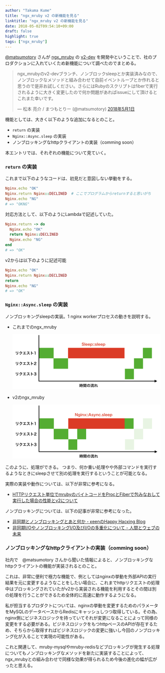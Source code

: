 ```yaml
---
author: "Takuma Kume"
title: "ngx_mruby v2 の新機能を見る"
linktitle: "ngx_mruby v2 の新機能を見る"
date: 2018-05-02T09:54:10+09:00
draft: false
highlight: true
tags: ["ngx_mruby"]
---
```


[@matsumotory](https://twitter.com/matsumotory) さんが [ngx_mruby](https://github.com/matsumotory/ngx_mruby) の [v2-dev](https://github.com/matsumotory/ngx_mruby/tree/v2-dev) を開発中ということで、社のプロダクションに入れていくため新機能について調べたのでまとめる。

<blockquote class="twitter-tweet" data-lang="ja"><p lang="ja" dir="ltr">ngx_mrubyのv2-devブランチ、ノンブロックsleepとか実装済みなので、ノンブロックなメソッドと組み合わせて自前イベントループとか作れると思うので是非お試しください。さらにはRubyのスクリプトはfiberで実行されるように大きく変更したので何か問題があればissueにして頂けるとこれまた幸いです。</p>&mdash; 松本 亮介 / まつもとりー (@matsumotory) <a href="https://twitter.com/matsumotory/status/991357435930558464?ref_src=twsrc%5Etfw">2018年5月1日</a></blockquote>
<script async src="https://platform.twitter.com/widgets.js" charset="utf-8"></script>

機能としては、大きく以下のような追加になるとのこと。

* `return` の実装
* `Nginx::Async.sleep` の実装
* ノンブロッキングなhttpクライアントの実装（comming soon）

本エントリでは、それぞれの機能について見ていく。

### `return` の実装

これまで以下のようなコードは、初見だと意図しない挙動をする。

```rb
Nginx.echo "OK"
Nginx.return Nginx::DECLINED  # ここでプログラムからreturnすると思いがち
Nginx.echo "NG"
# => "OKNG"
```

対応方法として、以下のようにLambdaで記述していた。

```rb
Nginx.return -> do
  Nginx.echo "OK"
  return Nginx::DECLINED
  Nginx.echo "NG"
end
# => "OK"
```

v2からは以下のように記述可能

```rb
Nginx.echo "OK"
Nginx.return Nginx::DECLINED
return
Nginx.echo "NG"
# => "OK"
```

### `Nginx::Async.sleep` の実装

ノンブロッキングsleepの実装。1 nginx workerプロセスの動きを説明する。

- これまでのngx_mruby

  ![image](/img/2018-05-02/blocking.png)

- v2のngx_mruby

  ![image](/img/2018-05-02/non_blocking.png)

このように、処理ができる。
つまり、何か重い処理やや外部コマンドを実行するようなときにsleepさせて別の処理を実行するということが可能となる。

実際の実装や動作については、以下が非常に参考になる。

  - [HTTPリクエスト単位でmrubyのバイトコードをProcとFiberで包みなおして実行した場合の性能とv2について](http://hb.matsumoto-r.jp/entry/2018/02/22/000546)

ノンブロッキングについては、以下の記事が非常に参考になった。

  - [非同期とノンブロッキングとあと何か - κeenのHappy Hacκing Blog](http://keens.github.io/blog/2017/05/19/hidoukitononburokkingutoatonanika/)
  - [非同期I/OやノンブロッキングI/O及びI/Oの多重化について - 人間とウェブの未来](http://blog.matsumoto-r.jp/?p=2030)

### ノンブロッキングなhttpクライアントの実装（comming soon）

社内で　@matsumotory さんから聞いた情報によると、ノンブロッキングなhttpクライアントの機能が実装されるとのこと。

これは、非常に便利で極力な機能で、例としてはnginxの挙動を外部APIの実行結果を元に変更するようなことをしたい場合に、これまでhttpリクエストの処理中はブロッキングされていたがv2から実装される機能を利用するとその間は別の処理を行うことができるため全体的に高速に動作するようになる。

私が担当するプロダクトについては、nginxの挙動を変更するためのパラメータをMySQLのデータベースからRedisにキャッシュしつつ取得している。その為、nginx側にビジネスロジックを持っていてそれが変更になることによって同様の変更をする必要がある。ビジネスロジックをもつhttpベースのAPIが存在するため、そちらから取得すればビジネスロジックの変更に強いし今回のノンブロッキング化が入ることで実現の可能性がある。

これと関連して、mruby-mysqlやmruby-redisなどブロッキングが発生する処理についてもノンブロッキングなメソッドを新たに実装することによって、ngx_mrubyとの組み合わせで同様な効果が得られるため今後の進化の幅が広がったと思える。
